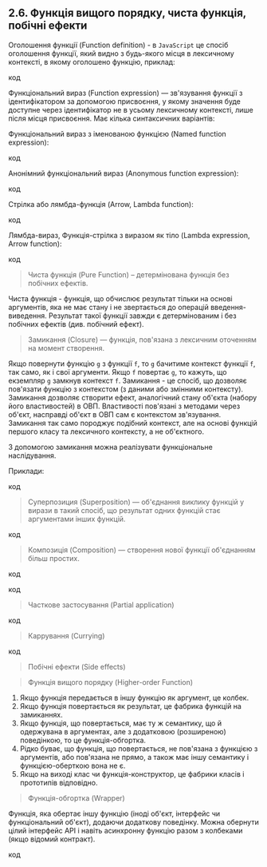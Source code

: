 ## 2.6. Функція вищого порядку, чиста функція, побічні ефекти

Оголошення функції (Function definition) - в `JavaScript` це спосіб оголошення функції, який видно з будь-якого місця в лексичному контексті, в якому оголошено функцію, приклад:

код

Функціональний вираз (Function expression) — зв'язування функції з ідентифікатором за допомогою присвоєння, у якому значення буде доступне через ідентифікатор не в усьому лексичному контексті, лише після місця присвоєння. Має кілька синтаксичних варіантів:

Функціональний вираз з іменованою функцією (Named function expression):

код


Анонімний функціональний вираз (Anonymous function expression):

код


Стрілка або лямбда-функція (Arrow, Lambda function):

код


Лямбда-вираз, Функція-стрілка з виразом як тіло (Lambda expression, Arrow function):

код

> Чиста функція (Pure Function) – детермінована функція без побічних ефектів.

Чиста функція - функція, що обчислює результат тільки на основі аргументів, яка не має стану і не звертається до операцій введення-виведення. Результат такої функції завжди є детермінованим і без побічних ефектів (див. побічний ефект).

> Замикання (Closure) — функція, пов'язана з лексичним оточенням на момент створення.

Якщо повернути функцію `g` з функції `f`, то `g` бачитиме контекст функції `f`, так само, як і свої аргументи. Якщо `f` повертає `g`, то кажуть, що екземпляр `g` замкнув контекст `f`. Замикання - це спосіб, що дозволяє пов'язати функцію з контекстом (з даними або змінними контексту). Замикання дозволяє створити ефект, аналогічний стану об'єкта (набору його властивостей) в ОВП. Властивості пов'язані з методами через об'єкт, насправді об'єкт в ОВП сам є контекстом зв'язування. Замикання так само породжує подібний контекст, але на основі функцій першого класу та лексичного контексту, а не об'єктного.

З допомогою замикання можна реалізувати функціональне наслідування.

Приклади:

код



> Суперпозиция (Superposition) — об'єднання виклику функцій у вирази в такий спосіб, що результат одних функцій стає аргументами інших функцій.


код



> Композиція (Composition) — створення нової функції об'єднанням більш простих.


код


код


> Часткове застосування (Partial application)

код


> Каррування (Currying)

код


> Побічні ефекти (Side effects)

> Функція вищого порядку (Higher-order Function)

1. Якщо функція передається в іншу функцію як аргумент, це колбек.
2. Якщо функція повертається як результат, це фабрика функцій на замиканнях.
3. Якщо функція, що повертається, має ту ж семантику, що й одержувана в аргументах, але з додатковою (розширеною) поведінкою, то це функція-обгортка.
4. Рідко буває, що функція, що повертається, не пов'язана з функцією з аргументів, або пов'язана не прямо, а також має іншу семантику і функцією-оберткою вона не є.
5. Якщо на виході клас чи функція-конструктор, це фабрики класів і прототипів відповідно.

> Функція-обгортка (Wrapper)

Функція, яка обертає іншу функцію (іноді об'єкт, інтерфейс чи функціональний об'єкт), додаючи додаткову поведінку. Можна обернути цілий інтерфейс API і навіть асинхронну функцію разом з колбеками (якщо відомий контракт).

код










